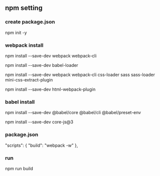 ## npm setting

### create package.json

npm init -y

### webpack install

npm install --save-dev webpack webpack-cli

npm install --save-dev babel-loader

npm install --save-dev webpack webpack-cli css-loader sass sass-loader mini-css-extract-plugin

npm install --save-dev html-webpack-plugin

### babel install

npm install --save-dev @babel/core @babel/cli @babel/preset-env

npm install --save-dev core-js@3

### package.json

"scripts": {
"build": "webpack -w"
},

### run

npm run build
